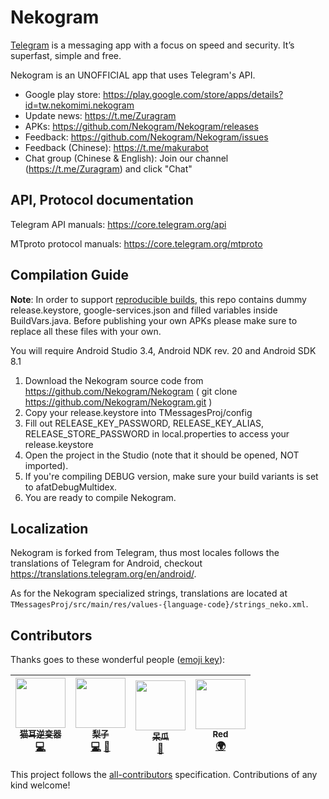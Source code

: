 # Nekogram

[Telegram](https://telegram.org) is a messaging app with a focus on speed and security. It’s superfast, simple and free.

Nekogram is an UNOFFICIAL app that uses Telegram's API.

- Google play store: https://play.google.com/store/apps/details?id=tw.nekomimi.nekogram
- Update news: https://t.me/Zuragram
- APKs: https://github.com/Nekogram/Nekogram/releases
- Feedback: https://github.com/Nekogram/Nekogram/issues
- Feedback (Chinese): https://t.me/makurabot
- Chat group (Chinese & English): Join our channel (https://t.me/Zuragram) and click "Chat"

## API, Protocol documentation

Telegram API manuals: https://core.telegram.org/api

MTproto protocol manuals: https://core.telegram.org/mtproto

## Compilation Guide

**Note**: In order to support [reproducible builds](https://core.telegram.org/reproducible-builds), this repo contains dummy release.keystore,  google-services.json and filled variables inside BuildVars.java. Before publishing your own APKs please make sure to replace all these files with your own.

You will require Android Studio 3.4, Android NDK rev. 20 and Android SDK 8.1

1. Download the Nekogram source code from https://github.com/Nekogram/Nekogram ( git clone https://github.com/Nekogram/Nekogram.git )
2. Copy your release.keystore into TMessagesProj/config
3. Fill out RELEASE_KEY_PASSWORD, RELEASE_KEY_ALIAS, RELEASE_STORE_PASSWORD in local.properties to access your  release.keystore
4. Open the project in the Studio (note that it should be opened, NOT imported).
5. If you're compiling DEBUG version, make sure your build variants is set to afatDebugMultidex.
6. You are ready to compile Nekogram.

## Localization

Nekogram is forked from Telegram, thus most locales follows the translations of Telegram for Android, checkout https://translations.telegram.org/en/android/.

As for the Nekogram specialized strings, translations are located at `TMessagesProj/src/main/res/values-{language-code}/strings_neko.xml`.

## Contributors

Thanks goes to these wonderful people ([emoji key](https://allcontributors.org/docs/en/emoji-key)):

<!-- ALL-CONTRIBUTORS-LIST:START - Do not remove or modify this section -->
| [<img src="https://avatars2.githubusercontent.com/u/42698724?s=460&v=4" width="80px;"/><br /><sub>猫耳逆变器</sub>](https://github.com/NekoInverter)<br />[💻](https://github.com/Nekogram/Nekogram/commits?author=NekoInverter "Code") | [<img src="https://avatars1.githubusercontent.com/u/18373361?s=460&v=4" width="80px;"/><br /><sub>梨子</sub>](https://github.com/rikakomoe)<br />[💻](https://github.com/Nekogram/Nekogram/commits?author=rikakomoe "Code") [🚧](https://github.com/Nekogram/Nekogram/commits?author=rikakomoe "Maintenance") | [<img src="https://i.loli.net/2020/01/17/e9Z5zkG7lNwUBPE.jpg" width="80px;"/><br /><sub>呆瓜</sub>](https://t.me/Duang)<br /> [🎨](#design-duang "Design") | [<img src="https://avatars3.githubusercontent.com/u/37411589?s=460&v=4" width="80px;"/><br /><sub>Red</sub>](https://github.com/tgbetauser)<br />[🌍](#translation-tgbetauser "Translation") |
| :---: | :---: | :---: | :---: |
<!-- ALL-CONTRIBUTORS-LIST:END -->

This project follows the [all-contributors](https://github.com/kentcdodds/all-contributors) specification. Contributions of any kind welcome!

